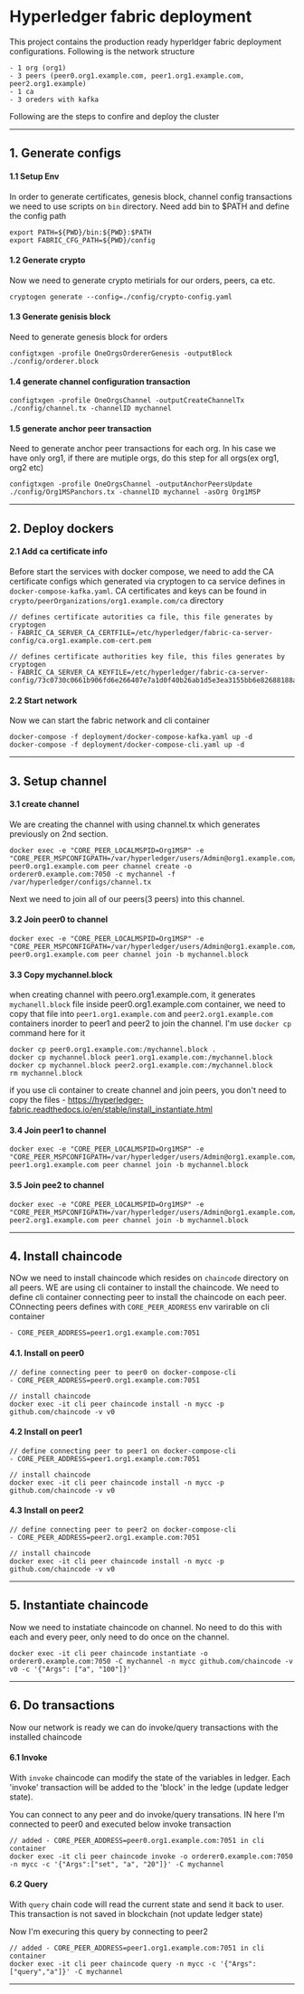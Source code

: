 # Hyperledger fabric deployment 

This project contains the production ready hyperldger fabric deployment
configurations. Following is the network structure

```
- 1 org (org1)
- 3 peers (peer0.org1.example.com, peer1.org1.example.com, peer2.org1.example)
- 1 ca
- 3 oreders with kafka
```

Following are the steps to confire and deploy the cluster

---


## 1. Generate configs

#### 1.1 Setup Env

In order to generate certificates, genesis block, channel config transactions
we need to use scripts on `bin` directory. Need add bin to $PATH and define the
config path

```
export PATH=${PWD}/bin:${PWD}:$PATH
export FABRIC_CFG_PATH=${PWD}/config
```

#### 1.2 Generate crypto

Now we need to generate crypto metirials for our orders, peers, ca etc. 

```
cryptogen generate --config=./config/crypto-config.yaml
```

#### 1.3 Generate genisis block 

Need to generate genesis block for orders

```
configtxgen -profile OneOrgsOrdererGenesis -outputBlock ./config/orderer.block
```

#### 1.4 generate channel configuration transaction

```
configtxgen -profile OneOrgsChannel -outputCreateChannelTx ./config/channel.tx -channelID mychannel
```

#### 1.5 generate anchor peer transaction 

Need to generate anchor peer transactions for each org. In his case we have
only org1, if there are mutiple orgs, do this step for all orgs(ex org1, org2 etc)

```
configtxgen -profile OneOrgsChannel -outputAnchorPeersUpdate ./config/Org1MSPanchors.tx -channelID mychannel -asOrg Org1MSP
```

---


## 2. Deploy dockers

#### 2.1 Add ca certificate info

Before start the services with docker compose, we need to add the CA certificate
configs which generated via cryptogen to ca service defines in
`docker-compose-kafka.yaml`. CA certificates and keys can be found in
`crypto/peerOrganizations/org1.example.com/ca` directory

```
// defines certificate autorities ca file, this file generates by cryptogen
- FABRIC_CA_SERVER_CA_CERTFILE=/etc/hyperledger/fabric-ca-server-config/ca.org1.example.com-cert.pem

// defines certificate authorities key file, this files generates by cryptogen
- FABRIC_CA_SERVER_CA_KEYFILE=/etc/hyperledger/fabric-ca-server-config/73c0730c0661b906fd6e266407e7a1d0f40b26ab1d5e3ea3155bb6e82688188a_sk
```

#### 2.2 Start network

Now we can start the fabric network and cli container

```
docker-compose -f deployment/docker-compose-kafka.yaml up -d
docker-compose -f deployment/docker-compose-cli.yaml up -d
```

---


## 3. Setup channel

#### 3.1 create channel

We are creating the channel with using channel.tx which generates previously 
on 2nd section. 

```
docker exec -e "CORE_PEER_LOCALMSPID=Org1MSP" -e "CORE_PEER_MSPCONFIGPATH=/var/hyperledger/users/Admin@org1.example.com/msp" peer0.org1.example.com peer channel create -o orderer0.example.com:7050 -c mychannel -f /var/hyperledger/configs/channel.tx
```

Next we need to join all of our peers(3 peers) into this channel.  

#### 3.2 Join peer0 to channel

```
docker exec -e "CORE_PEER_LOCALMSPID=Org1MSP" -e "CORE_PEER_MSPCONFIGPATH=/var/hyperledger/users/Admin@org1.example.com/msp" peer0.org1.example.com peer channel join -b mychannel.block
```

#### 3.3 Copy mychannel.block 

when creating channel with peero.org1.example.com, it generates `mychanell.block` 
file inside peer0.org1.example.com container, we need to copy that file into 
`peer1.org1.example.com` and `peer2.org1.example.com` containers inorder to peer1
and peer2 to join the channel. I'm use `docker cp` command here
for it

```
docker cp peer0.org1.example.com:/mychannel.block .
docker cp mychannel.block peer1.org1.example.com:/mychannel.block
docker cp mychannel.block peer2.org1.example.com:/mychannel.block
rm mychannel.block
```

if you use cli container to create channel and join peers, you don't need to copy
the files - https://hyperledger-fabric.readthedocs.io/en/stable/install_instantiate.html

#### 3.4 Join peer1 to channel

```
docker exec -e "CORE_PEER_LOCALMSPID=Org1MSP" -e "CORE_PEER_MSPCONFIGPATH=/var/hyperledger/users/Admin@org1.example.com/msp" peer1.org1.example.com peer channel join -b mychannel.block
```

#### 3.5 Join pee2 to channel

```
docker exec -e "CORE_PEER_LOCALMSPID=Org1MSP" -e "CORE_PEER_MSPCONFIGPATH=/var/hyperledger/users/Admin@org1.example.com/msp" peer2.org1.example.com peer channel join -b mychannel.block
```

---


## 4. Install chaincode

NOw we need to install chaincode which resides on `chaincode` directory on all
peers. WE are using cli container to install the chaincode. We need to define cli
container connecting peer to install the chaincode on each peer. COnnecting
peers defines with `CORE_PEER_ADDRESS` env varirable on cli container

```
- CORE_PEER_ADDRESS=peer1.org1.example.com:7051
```

#### 4.1. Install on peer0 

```
// define connecting peer to peer0 on docker-compose-cli 
- CORE_PEER_ADDRESS=peer0.org1.example.com:7051

// install chaincode
docker exec -it cli peer chaincode install -n mycc -p github.com/chaincode -v v0
```

#### 4.2 Install on peer1 

```
// define connecting peer to peer1 on docker-compose-cli 
- CORE_PEER_ADDRESS=peer1.org1.example.com:7051

// install chaincode
docker exec -it cli peer chaincode install -n mycc -p github.com/chaincode -v v0
```

#### 4.3 Install on peer2

```
// define connecting peer to peer2 on docker-compose-cli 
- CORE_PEER_ADDRESS=peer2.org1.example.com:7051

// install chaincode
docker exec -it cli peer chaincode install -n mycc -p github.com/chaincode -v v0
```

---


## 5. Instantiate chaincode

Now we need to instatiate chaincode on channel. No need to do this with each
and every peer, only need to do once on the channel.

```
docker exec -it cli peer chaincode instantiate -o orderer0.example.com:7050 -C mychannel -n mycc github.com/chaincode -v v0 -c '{"Args": ["a", "100"]}'
```

---


## 6. Do transactions 

Now our network is ready we can do invoke/query transactions with the installed 
chaincode 

#### 6.1 Invoke

With `invoke` chaincode can modify the state of the variables in ledger. Each 
'invoke' transaction will be added to the 'block' in the ledge (update ledger state).

You can connect to any peer and do invoke/query transations. IN here I'm
connected to peer0 and executed below invoke transaction

```
// added - CORE_PEER_ADDRESS=peer0.org1.example.com:7051 in cli container
docker exec -it cli peer chaincode invoke -o orderer0.example.com:7050 -n mycc -c '{"Args":["set", "a", "20"]}' -C mychannel
```

#### 6.2 Query 

With `query` chain code will read the current state and send it back to user. This 
transaction is not saved in blockchain (not update ledger state)

Now I'm execuring this query by connecting to peer2

```
// added - CORE_PEER_ADDRESS=peer1.org1.example.com:7051 in cli container
docker exec -it cli peer chaincode query -n mycc -c '{"Args":["query","a"]}' -C mychannel
```

---
